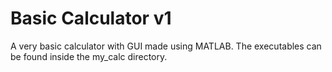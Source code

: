 # Basic Calculator v1
A very basic calculator with GUI made using MATLAB.
The executables can be found inside the my_calc directory.
